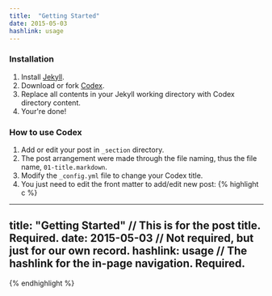 ```yaml
---
title:  "Getting Started"
date: 2015-05-03
hashlink: usage
---
```


### Installation

1. Install [Jekyll](http://jekyllrb.com).
2. Download or fork [Codex](https://github.com/huzairy/codex).
3. Replace all contents in your Jekyll working directory with Codex directory content. 
4. Your're done!

### How to use Codex

1. Add or edit your post in <code>_section</code> directory.
2. The post arrangement were made through the file naming, thus the file name, <code>01-title.markdown</code>.
3. Modify the <code>_config.yml</code> file to change your Codex title.
4. You just need to edit the front matter to add/edit new post:
{% highlight c %}
---
title:  "Getting Started" // This is for the post title. Required.
date: 2015-05-03 // Not required, but just for our own record.
hashlink: usage // The hashlink for the in-page navigation. Required.
---
{% endhighlight %}